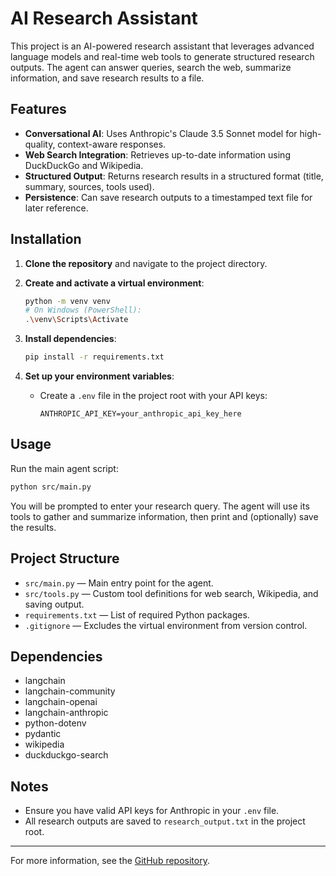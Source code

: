 # AI Research Assistant

This project is an AI-powered research assistant that leverages advanced language models and real-time web tools to generate structured research outputs. The agent can answer queries, search the web, summarize information, and save research results to a file.

## Features

- **Conversational AI**: Uses Anthropic's Claude 3.5 Sonnet model for high-quality, context-aware responses.
- **Web Search Integration**: Retrieves up-to-date information using DuckDuckGo and Wikipedia.
- **Structured Output**: Returns research results in a structured format (title, summary, sources, tools used).
- **Persistence**: Can save research outputs to a timestamped text file for later reference.

## Installation

1. **Clone the repository** and navigate to the project directory.

2. **Create and activate a virtual environment**:
   ```sh
   python -m venv venv
   # On Windows (PowerShell):
   .\venv\Scripts\Activate
   ```

3. **Install dependencies**:
   ```sh
   pip install -r requirements.txt
   ```

4. **Set up your environment variables**:
   - Create a `.env` file in the project root with your API keys:
     ```
     ANTHROPIC_API_KEY=your_anthropic_api_key_here
     ```

## Usage

Run the main agent script:
```sh
python src/main.py
```
You will be prompted to enter your research query. The agent will use its tools to gather and summarize information, then print and (optionally) save the results.

## Project Structure

- `src/main.py` — Main entry point for the agent.
- `src/tools.py` — Custom tool definitions for web search, Wikipedia, and saving output.
- `requirements.txt` — List of required Python packages.
- `.gitignore` — Excludes the virtual environment from version control.

## Dependencies

- langchain
- langchain-community
- langchain-openai
- langchain-anthropic
- python-dotenv
- pydantic
- wikipedia
- duckduckgo-search

## Notes

- Ensure you have valid API keys for Anthropic in your `.env` file.
- All research outputs are saved to `research_output.txt` in the project root.

---

For more information, see the [GitHub repository](https://github.com/Elly-su/ai-research-assistant.git). 